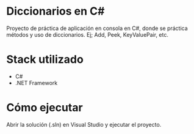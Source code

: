 # Diccionarios en C#
Proyecto de práctica de aplicación en consola en C#, donde se práctica métodos y uso de diccionarios. Ej; Add, Peek, KeyValuePair, etc.

# Stack utilizado
- C#
- .NET Framework

# Cómo ejecutar
Abrir la solución (.sln) en Visual Studio y ejecutar el proyecto.
